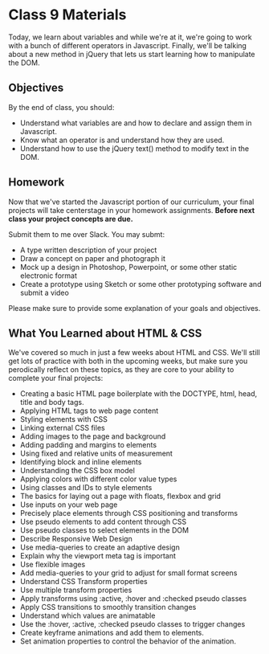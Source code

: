 
# Class 9 Materials

Today, we learn about variables and while we're at it, we're going to work with a bunch of different operators in Javascript.  Finally, we'll be talking about a new method in jQuery that lets us start learning how to manipulate the DOM.

## Objectives

By the end of class, you should:

<ul>
  <li>Understand what variables are and how to declare and assign them in Javascript.</li>
  <li>Know what an operator is and understand how they are used.</li>
  <li>Understand how to use the jQuery text() method to modify text in the DOM.</li>
</ul>

## Homework

Now that we've started the Javascript portion of our curriculum, your final projects will take centerstage in your homework assignments.  **Before next class your project concepts are due.**

Submit them to me over Slack.  You may submt:

- A type written description of your project
- Draw a concept on paper and photograph it
- Mock up a design in Photoshop, Powerpoint, or some other static electronic format
- Create a prototype using Sketch or some other prototyping software and submit a video

Please make sure to provide some explanation of your goals and objectives.


## What You Learned about HTML & CSS

We've covered so much in just a few weeks about HTML and CSS.  We'll still get lots of practice with both in the upcoming weeks, but make sure you perodically reflect on these topics, as they are core to your ability to complete your final projects:

<ul>
  <li>Creating a basic HTML page boilerplate with the DOCTYPE, html, head, title and body tags.</li>
  <li>Applying HTML tags to web page content</li>
  <li>Styling elements with CSS</li>
  <li>Linking external CSS files</li>
  <li>Adding images to the page and background</li>
  <li>Adding padding and margins to elements</li>
  <li>Using fixed and relative units of measurement</li>
  <li>Identifying block and inline elements</li>
  <li>Understanding the CSS box model</li>
  <li>Applying colors with different color value types</li>
  <li>Using classes and IDs to style elements</li>
  <li>The basics for laying out a page with floats, flexbox and grid</li>
  <li>Use inputs on your web page</li>
  <li>Precisely place elements through CSS positioning and transforms</li>
  <li>Use pseudo elements to add content through CSS</li>
  <li>Use pseudo classes to select elements in the DOM</li>
  <li>Describe Responsive Web Design</li>
  <li>Use media-queries to create an adaptive design</li>
  <li>Explain why the viewport meta tag is important</li>
  <li>Use flexible images</li>
  <li>Add media-queries to your grid to adjust for small format screens</li>
  <li>Understand CSS Transform properties</li>
  <li>Use multiple transform properties</li>
  <li>Apply transforms using :active, :hover and :checked pseudo classes</li>
  <li>Apply CSS transitions to smoothly transition changes</li>
  <li>Understand which values are animatable</li>
  <li>Use the :hover, :active, :checked pseudo classes to trigger changes</li>
  <li>Create keyframe animations and add them to elements.</li>
  <li>Set animation properties to control the behavior of the animation.</li>
</ul>
